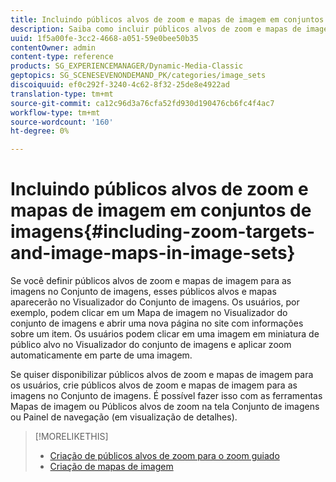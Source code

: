 ```yaml
---
title: Incluindo públicos alvos de zoom e mapas de imagem em conjuntos de imagens
description: Saiba como incluir públicos alvos de zoom e mapas de imagem em Conjuntos de imagens.
uuid: 1f5a00fe-3cc2-4668-a051-59e0bee50b35
contentOwner: admin
content-type: reference
products: SG_EXPERIENCEMANAGER/Dynamic-Media-Classic
geptopics: SG_SCENESEVENONDEMAND_PK/categories/image_sets
discoiquuid: ef0c292f-3240-4c62-8f32-25de8e4922ad
translation-type: tm+mt
source-git-commit: ca12c96d3a76cfa52fd930d190476cb6fc4f4ac7
workflow-type: tm+mt
source-wordcount: '160'
ht-degree: 0%

---
```



# Incluindo públicos alvos de zoom e mapas de imagem em conjuntos de imagens{#including-zoom-targets-and-image-maps-in-image-sets}

Se você definir públicos alvos de zoom e mapas de imagem para as imagens no Conjunto de imagens, esses públicos alvos e mapas aparecerão no Visualizador do Conjunto de imagens. Os usuários, por exemplo, podem clicar em um Mapa de imagem no Visualizador do conjunto de imagens e abrir uma nova página no site com informações sobre um item. Os usuários podem clicar em uma imagem em miniatura de público alvo no Visualizador do conjunto de imagens e aplicar zoom automaticamente em parte de uma imagem.

Se quiser disponibilizar públicos alvos de zoom e mapas de imagem para os usuários, crie públicos alvos de zoom e mapas de imagem para as imagens no Conjunto de imagens. É possível fazer isso com as ferramentas Mapas de imagem ou Públicos alvos de zoom na tela Conjunto de imagens ou Painel de navegação (em visualização de detalhes).

>[!MORELIKETHIS]
>
>* [Criação de públicos alvos de zoom para o zoom guiado](creating-zoom-targets-guided-zoom.md#creating_zoom_targets_for_guided_zoom)
>* [Criação de mapas de imagem](creating-image-maps.md#creating_image_maps)

